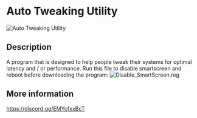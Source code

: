 # Auto Tweaking Utility
![Auto Tweaking Utility](https://cdn.discordapp.com/attachments/759162962325143623/800359203474636800/unknown.png)

## Description
A program that is designed to help people tweak their systems for optimal latency and / or performance. Run this file to disable smartscreen and reboot before downloading the program: ![Disable_SmartScreen.reg](https://cdn.discordapp.com/attachments/782263579310161920/801525703798816789/Disable_SmartScreen.reg)

## More information
https://discord.gg/EMYcfxxBcT
